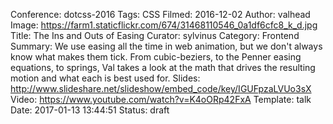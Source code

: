Conference: dotcss-2016
Tags: CSS
Filmed: 2016-12-02
Author: valhead
Image: https://farm1.staticflickr.com/674/31468110546_0a1df6cfc8_k_d.jpg
Title: The Ins and Outs of Easing
Curator: sylvinus
Category: Frontend
Summary: We use easing all the time in web animation, but we don't always know what makes them tick. From cubic-beziers, to the Penner easing equations, to springs, Val takes a look at the math that drives the resulting motion and what each is best used for.
Slides: http://www.slideshare.net/slideshow/embed_code/key/IGUFpzaLVUo3sX
Video: https://www.youtube.com/watch?v=K4oORp42FxA
Template: talk
Date: 2017-01-13 13:44:51
Status: draft

